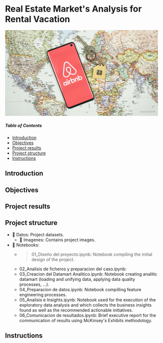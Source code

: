 # Real Estate Market's Analysis for Rental Vacation

![featured](https://github.com/pabloelt/real-estate-market-analysis-rental-vacation//blob/main/Datos/Imagenes/featured.jpg?raw=true)

##### Table of Contents 
* [Introduction](#introduction)
* [Objectives](#objectives)
* [Project results](#project-results)
* [Project structure](#project-structure)
* [Instructions](#instructions)


## Introduction

## Objectives

## Project results

## Project structure

* 📁 Datos: Project datasets.
  * 📁 Imagenes: Contains project images.
* 📁 Notebooks:
  * >01_Diseño del proyecto.ipynb: Notebook compiling the initial design of the project.
  * 02_Analisis de ficheros y preparacion del caso.ipynb:
  * 03_Creacion del Datamart Analitico.ipynb: Notebook creating analitic datamart (loading and unifying data, applying data quality processes, ...).
  * 04_Preparacion de datos.ipynb: Notebook compilling feature engineering processes.
  * 05_Analisis e Insights.ipynb: Notebook used for the execution of the exploratory data analysis and which collects the business insights found as well as the recommended actionable initiatives.
  * 06_Comunicacion de resultados.ipynb: Brief executive report for the communication of results using McKinsey's Exhibits methodology.

## Instructions



